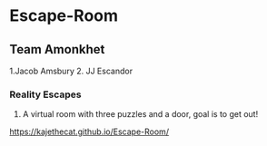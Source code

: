 # Escape-Room

## Team Amonkhet

1.Jacob Amsbury
2. JJ Escandor

### Reality Escapes
1. A virtual room with three puzzles and a door, goal is to get out!

https://kajethecat.github.io/Escape-Room/
